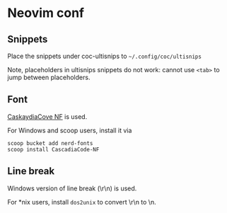 # Neovim conf

## Snippets

Place the snippets under coc-ultisnips to `~/.config/coc/ultisnips`

Note, placeholders in ultisnips snippets do not work: cannot use `<tab>` to jump between placeholders.

## Font

[CaskaydiaCove NF](https://github.com/ryanoasis/nerd-fonts/tree/master/patched-fonts/CascadiaCode) is used. 

For Windows and scoop users, install it via

```
scoop bucket add nerd-fonts
scoop install CascadiaCode-NF
```

## Line break

Windows version of line break (\r\n) is used. 

For \*nix users,  install `dos2unix` to convert \r\n to \n.
